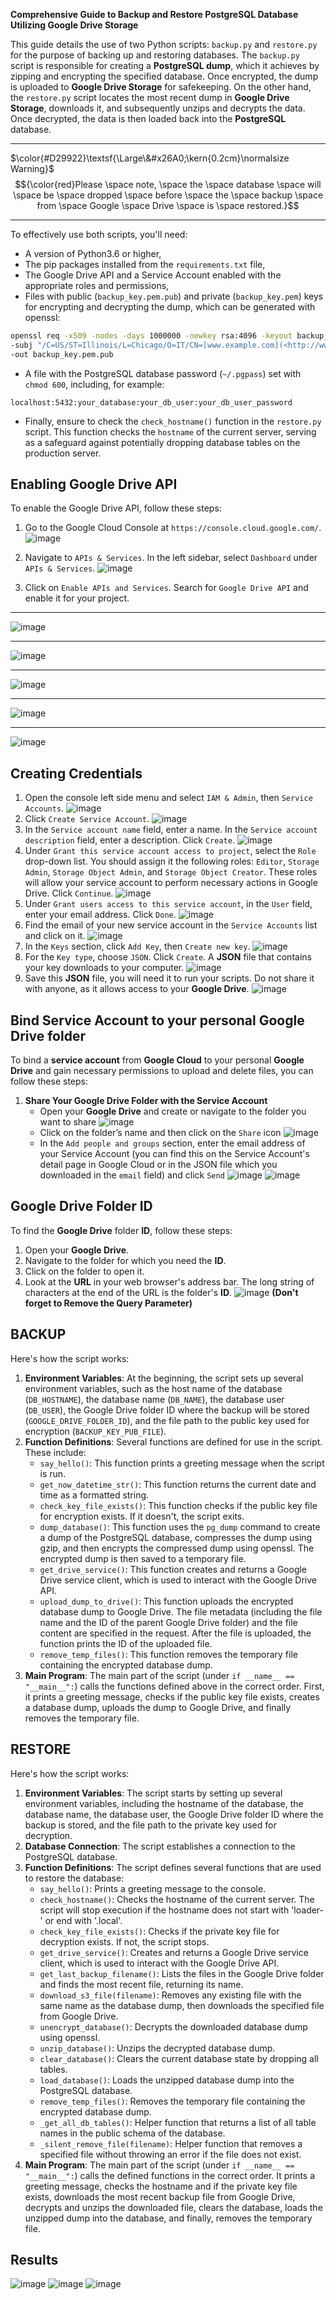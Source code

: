 **Comprehensive Guide to Backup and Restore PostgreSQL Database Utilizing Google Drive Storage**

This guide details the use of two Python scripts: `backup.py` and `restore.py` for the purpose of backing up and restoring databases. The `backup.py` script is responsible for creating a **PostgreSQL dump**, which it achieves by zipping and encrypting the specified database. Once encrypted, the dump is uploaded to **Google Drive Storage** for safekeeping. On the other hand, the `restore.py` script locates the most recent dump in **Google Drive Storage**, downloads it, and subsequently unzips and decrypts the data. Once decrypted, the data is then loaded back into the **PostgreSQL** database.

---
$\color{#D29922}\textsf{\Large\&#x26A0;\kern{0.2cm}\normalsize Warning}$ $${\color{red}Please \space note, \space the \space database \space will \space be \space dropped \space before \space the \space backup \space from \space Google \space Drive \space is \space restored.}$$

---


To effectively use both scripts, you'll need:

- A version of Python3.6 or higher,
- The pip packages installed from the `requirements.txt` file,
- The Google Drive API and a Service Account enabled with the appropriate roles and permissions,
- Files with public (`backup_key.pem.pub`) and private (`backup_key.pem`) keys for encrypting and decrypting the dump, which can be generated with openssl:

```bash
openssl req -x509 -nodes -days 1000000 -newkey rsa:4096 -keyout backup_key.pem\\
-subj "/C=US/ST=Illinois/L=Chicago/O=IT/CN=[www.example.com](<http://www.example.com/>)" \\
-out backup_key.pem.pub

```

- A file with the PostgreSQL database password (`~/.pgpass`) set with `chmod 600`, including, for example:

```
localhost:5432:your_database:your_db_user:your_db_user_password

```

- Finally, ensure to check the `check_hostname()` function in the `restore.py` script. This function checks the `hostname` of the current server, serving as a safeguard against potentially dropping database tables on the production server.

## Enabling Google Drive API

To enable the Google Drive API, follow these steps:

1. Go to the Google Cloud Console at `https://console.cloud.google.com/`.
![image](https://github.com/hasan2001jk/Postgres-Google-Drive-Backuper/assets/64947215/50e83b83-cec2-4982-a094-79d413055271)

2. Navigate to `APIs & Services`. In the left sidebar, select `Dashboard` under `APIs & Services`.
![image](https://github.com/hasan2001jk/Postgres-Google-Drive-Backuper/assets/64947215/521d5f2a-b640-459e-bc2a-5fc6ed18e8d0)
3. Click on `Enable APIs and Services`. Search for `Google Drive API` and enable it for your project.
---
![image](https://github.com/hasan2001jk/Postgres-Google-Drive-Backuper/assets/64947215/3d525188-584e-49eb-ab7c-513d1fb1da22)

---
![image](https://github.com/hasan2001jk/Postgres-Google-Drive-Backuper/assets/64947215/ca4125e9-2695-4ac5-9deb-bf88f63a3862)

---
![image](https://github.com/hasan2001jk/Postgres-Google-Drive-Backuper/assets/64947215/20bb2c9f-665e-44b4-b9c1-563877b9c7b6)

---
![image](https://github.com/hasan2001jk/Postgres-Google-Drive-Backuper/assets/64947215/e708b479-ad7a-490d-8cb5-47e9008ec1cf)

---
![image](https://github.com/hasan2001jk/Postgres-Google-Drive-Backuper/assets/64947215/270ba999-28de-4a60-b0f0-81f48aff42ed)

## Creating Credentials
1. Open the console left side menu and select `IAM & Admin`, then `Service Accounts`.
![image](https://github.com/hasan2001jk/Postgres-Google-Drive-Backuper/assets/64947215/dc96cdc6-04e4-4798-8046-32f6b674b313)
2. Click `Create Service Account`.
![image](https://github.com/hasan2001jk/Postgres-Google-Drive-Backuper/assets/64947215/0ce91fcd-05a7-468d-979f-cfa997d5fa1a)
4. In the `Service account name` field, enter a name. In the `Service account description` field, enter a description. Click `Create`.
![image](https://github.com/hasan2001jk/Postgres-Google-Drive-Backuper/assets/64947215/d71d3f51-5df8-4e96-9ce9-148e82aa680c)
5. Under `Grant this service account access to project`, select the `Role` drop-down list. You should assign it the following roles: `Editor`, `Storage Admin`, `Storage Object Admin`, and `Storage Object Creator`. These roles will allow your service account to perform necessary actions in Google Drive. Click `Continue`.
![image](https://github.com/hasan2001jk/Postgres-Google-Drive-Backuper/assets/64947215/8b2a8c55-a39c-4126-a76f-5ea671788e5b)
6. Under `Grant users access to this service account`, in the `User` field, enter your email address. Click `Done`.
![image](https://github.com/hasan2001jk/Postgres-Google-Drive-Backuper/assets/64947215/015fb157-885b-48d7-98a9-6fd62de9c51e)
7. Find the email of your new service account in the `Service Accounts` list and click on it.
![image](https://github.com/hasan2001jk/Postgres-Google-Drive-Backuper/assets/64947215/d8077ce3-092b-43ec-8f1d-9397d7f41ec7)
8. In the `Keys` section, click `Add Key`, then `Create new key`.
![image](https://github.com/hasan2001jk/Postgres-Google-Drive-Backuper/assets/64947215/3bf24d4c-c37b-463c-8966-ed0a8a0ecaf6)
9. For the `Key type`, choose `JSON`. Click `Create`. A **JSON** file that contains your key downloads to your computer.
![image](https://github.com/hasan2001jk/Postgres-Google-Drive-Backuper/assets/64947215/7bb9635c-2139-44d9-b394-4cf7335cb1b7)
10. Save this **JSON** file, you will need it to run your scripts. Do not share it with anyone, as it allows access to your **Google Drive**.
![image](https://github.com/hasan2001jk/Postgres-Google-Drive-Backuper/assets/64947215/f0d06319-459d-4453-bbdc-08d5e4f12e43)

## Bind Service Account to your personal Google Drive folder
To bind a **service account** from **Google Cloud** to your personal **Google Drive** and gain necessary permissions to upload and delete files, you can follow these steps:
1. **Share Your Google Drive Folder with the Service Account**
    - Open your **Google Drive** and create or navigate to the folder you want to share
      ![image](https://github.com/hasan2001jk/Postgres-Google-Drive-Backuper/assets/64947215/02d42526-be50-42cc-bfe5-73efeaf34d4c)
    - Click on the folder’s name and then click on the `Share` icon
      ![image](https://github.com/hasan2001jk/Postgres-Google-Drive-Backuper/assets/64947215/b7f8b256-3da3-42d1-b20b-60ae4cff2671)
    - In the `Add people and groups` section, enter the email address of your Service Account (you can find this on the Service Account's detail page in Google Cloud or in the JSON file which you downloaded in the `email` field) and click `Send`
      ![image](https://github.com/hasan2001jk/Postgres-Google-Drive-Backuper/assets/64947215/598af03c-0bfa-4266-b0ec-eefe8742f82a)
      ![image](https://github.com/hasan2001jk/Postgres-Google-Drive-Backuper/assets/64947215/8af70d46-325b-474a-8b46-925ffd2d4686)

## Google Drive Folder ID
To find the **Google Drive** folder **ID**, follow these steps:
1. Open your **Google Drive**.
2. Navigate to the folder for which you need the **ID**.
3. Click on the folder to open it.
4. Look at the **URL** in your web browser's address bar. The long string of characters at the end of the URL is the folder's **ID**.
![image](https://github.com/hasan2001jk/Postgres-Google-Drive-Backuper/assets/64947215/d9aae11f-1e10-46fd-bd99-d8db2cd1b79f)
**(Don't forget to Remove the Query Parameter)**

## BACKUP

Here's how the script works:

1. **Environment Variables**: At the beginning, the script sets up several environment variables, such as the host name of the database (`DB_HOSTNAME`), the database name (`DB_NAME`), the database user (`DB_USER`), the Google Drive folder ID where the backup will be stored (`GOOGLE_DRIVE_FOLDER_ID`), and the file path to the public key used for encryption (`BACKUP_KEY_PUB_FILE`).
2. **Function Definitions**: Several functions are defined for use in the script. These include:
    - `say_hello()`: This function prints a greeting message when the script is run.
    - `get_now_datetime_str()`: This function returns the current date and time as a formatted string.
    - `check_key_file_exists()`: This function checks if the public key file for encryption exists. If it doesn't, the script exits.
    - `dump_database()`: This function uses the `pg_dump` command to create a dump of the PostgreSQL database, compresses the dump using gzip, and then encrypts the compressed dump using openssl. The encrypted dump is then saved to a temporary file.
    - `get_drive_service()`: This function creates and returns a Google Drive service client, which is used to interact with the Google Drive API.
    - `upload_dump_to_drive()`: This function uploads the encrypted database dump to Google Drive. The file metadata (including the file name and the ID of the parent Google Drive folder) and the file content are specified in the request. After the file is uploaded, the function prints the ID of the uploaded file.
    - `remove_temp_files()`: This function removes the temporary file containing the encrypted database dump.
3. **Main Program**: The main part of the script (under `if __name__ == "__main__":`) calls the functions defined above in the correct order. First, it prints a greeting message, checks if the public key file exists, creates a database dump, uploads the dump to Google Drive, and finally removes the temporary file.

## RESTORE
Here's how the script works:

1. **Environment Variables**: The script starts by setting up several environment variables, including the hostname of the database, the database name, the database user, the Google Drive folder ID where the backup is stored, and the file path to the private key used for decryption.
2. **Database Connection**: The script establishes a connection to the PostgreSQL database.
3. **Function Definitions**: The script defines several functions that are used to restore the database:
    - `say_hello()`: Prints a greeting message to the console.
    - `check_hostname()`: Checks the hostname of the current server. The script will stop execution if the hostname does not start with 'loader-' or end with '.local'.
    - `check_key_file_exists()`: Checks if the private key file for decryption exists. If not, the script stops.
    - `get_drive_service()`: Creates and returns a Google Drive service client, which is used to interact with the Google Drive API.
    - `get_last_backup_filename()`: Lists the files in the Google Drive folder and finds the most recent file, returning its name.
    - `download_s3_file(filename)`: Removes any existing file with the same name as the database dump, then downloads the specified file from Google Drive.
    - `unencrypt_database()`: Decrypts the downloaded database dump using openssl.
    - `unzip_database()`: Unzips the decrypted database dump.
    - `clear_database()`: Clears the current database state by dropping all tables.
    - `load_database()`: Loads the unzipped database dump into the PostgreSQL database.
    - `remove_temp_files()`: Removes the temporary file containing the encrypted database dump.
    - `_get_all_db_tables()`: Helper function that returns a list of all table names in the public schema of the database.
    - `_silent_remove_file(filename)`: Helper function that removes a specified file without throwing an error if the file does not exist.
4. **Main Program**: The main part of the script (under `if __name__ == "__main__":`) calls the defined functions in the correct order. It prints a greeting message, checks the hostname and if the private key file exists, downloads the most recent backup file from Google Drive, decrypts and unzips the downloaded file, clears the database, loads the unzipped dump into the database, and finally, removes the temporary file.

## Results

![image](https://github.com/hasan2001jk/Postgres-Google-Drive-Backuper/assets/64947215/596a2e85-4124-458a-802d-b7f80d5f19cb)
![image](https://github.com/hasan2001jk/Postgres-Google-Drive-Backuper/assets/64947215/fa8d8534-2dd3-47e3-a387-a642d86e2df7)
![image](https://github.com/hasan2001jk/Postgres-Google-Drive-Backuper/assets/64947215/c90b37cf-08c6-44ab-854d-8345a63c74b8)



